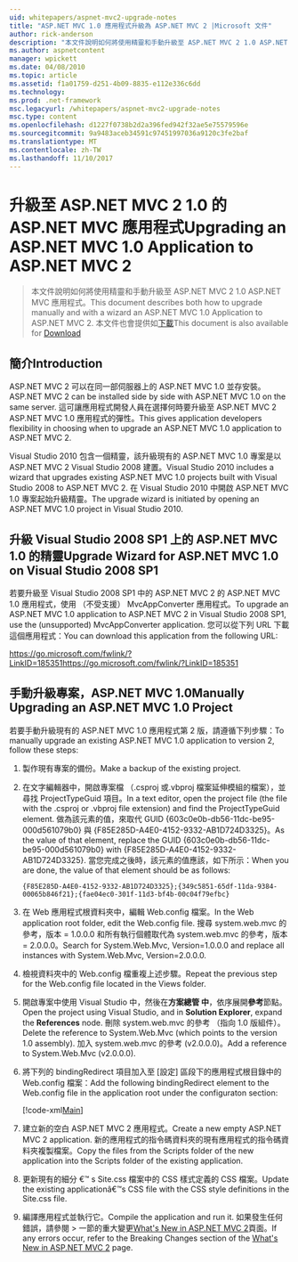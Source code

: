 ```yaml
---
uid: whitepapers/aspnet-mvc2-upgrade-notes
title: "ASP.NET MVC 1.0 應用程式升級為 ASP.NET MVC 2 |Microsoft 文件"
author: rick-anderson
description: "本文件說明如何將使用精靈和手動升級至 ASP.NET MVC 2 1.0 ASP.NET MVC 應用程式。 本文件也適用於 d..."
ms.author: aspnetcontent
manager: wpickett
ms.date: 04/08/2010
ms.topic: article
ms.assetid: f1a01759-d251-4b09-8835-e112e336c6dd
ms.technology: 
ms.prod: .net-framework
msc.legacyurl: /whitepapers/aspnet-mvc2-upgrade-notes
msc.type: content
ms.openlocfilehash: d1227f0738b2d2a396fed942f32ae5e75579596e
ms.sourcegitcommit: 9a9483aceb34591c97451997036a9120c3fe2baf
ms.translationtype: MT
ms.contentlocale: zh-TW
ms.lasthandoff: 11/10/2017
---
```

<a name="upgrading-an-aspnet-mvc-10-application-to-aspnet-mvc-2"></a><span data-ttu-id="55742-104">升級至 ASP.NET MVC 2 1.0 的 ASP.NET MVC 應用程式</span><span class="sxs-lookup"><span data-stu-id="55742-104">Upgrading an ASP.NET MVC 1.0 Application to ASP.NET MVC 2</span></span>
====================
> <span data-ttu-id="55742-105">本文件說明如何將使用精靈和手動升級至 ASP.NET MVC 2 1.0 ASP.NET MVC 應用程式。</span><span class="sxs-lookup"><span data-stu-id="55742-105">This document describes both how to upgrade manually and with a wizard an ASP.NET MVC 1.0 Application to ASP.NET MVC 2.</span></span> <span data-ttu-id="55742-106">本文件也會提供如[下載](https://download.microsoft.com/download/F/1/6/F16F9AF9-8EF4-4845-BC97-639791D5699C/MVC2-Upgrade-Notes.pdf)</span><span class="sxs-lookup"><span data-stu-id="55742-106">This document is also available for [Download](https://download.microsoft.com/download/F/1/6/F16F9AF9-8EF4-4845-BC97-639791D5699C/MVC2-Upgrade-Notes.pdf)</span></span>


## <a name="introduction"></a><span data-ttu-id="55742-107">簡介</span><span class="sxs-lookup"><span data-stu-id="55742-107">Introduction</span></span>

<span data-ttu-id="55742-108">ASP.NET MVC 2 可以在同一部伺服器上的 ASP.NET MVC 1.0 並存安裝。</span><span class="sxs-lookup"><span data-stu-id="55742-108">ASP.NET MVC 2 can be installed side by side with ASP.NET MVC 1.0 on the same server.</span></span> <span data-ttu-id="55742-109">這可讓應用程式開發人員在選擇何時要升級至 ASP.NET MVC 2 ASP.NET MVC 1.0 應用程式的彈性。</span><span class="sxs-lookup"><span data-stu-id="55742-109">This gives application developers flexibility in choosing when to upgrade an ASP.NET MVC 1.0 application to ASP.NET MVC 2.</span></span>

<span data-ttu-id="55742-110">Visual Studio 2010 包含一個精靈，該升級現有的 ASP.NET MVC 1.0 專案是以 ASP.NET MVC 2 Visual Studio 2008 建置。</span><span class="sxs-lookup"><span data-stu-id="55742-110">Visual Studio 2010 includes a wizard that upgrades existing ASP.NET MVC 1.0 projects built with Visual Studio 2008 to ASP.NET MVC 2.</span></span> <span data-ttu-id="55742-111">在 Visual Studio 2010 中開啟 ASP.NET MVC 1.0 專案起始升級精靈。</span><span class="sxs-lookup"><span data-stu-id="55742-111">The upgrade wizard is initiated by opening an ASP.NET MVC 1.0 project in Visual Studio 2010.</span></span>

## <a name="upgrade-wizard-for-aspnet-mvc-10-on-visual-studio-2008-sp1"></a><span data-ttu-id="55742-112">升級 Visual Studio 2008 SP1 上的 ASP.NET MVC 1.0 的精靈</span><span class="sxs-lookup"><span data-stu-id="55742-112">Upgrade Wizard for ASP.NET MVC 1.0 on Visual Studio 2008 SP1</span></span>

<span data-ttu-id="55742-113">若要升級至 Visual Studio 2008 SP1 中的 ASP.NET MVC 2 的 ASP.NET MVC 1.0 應用程式，使用 （不受支援） MvcAppConverter 應用程式。</span><span class="sxs-lookup"><span data-stu-id="55742-113">To upgrade an ASP.NET MVC 1.0 application to ASP.NET MVC 2 in Visual Studio 2008 SP1, use the (unsupported) MvcAppConverter application.</span></span> <span data-ttu-id="55742-114">您可以從下列 URL 下載這個應用程式：</span><span class="sxs-lookup"><span data-stu-id="55742-114">You can download this application from the following URL:</span></span>

[<span data-ttu-id="55742-115">https://go.microsoft.com/fwlink/?LinkID=185351</span><span class="sxs-lookup"><span data-stu-id="55742-115">https://go.microsoft.com/fwlink/?LinkID=185351</span></span>](https://go.microsoft.com/fwlink/?LinkID=185351)

## <a name="manually-upgrading-an-aspnet-mvc-10-project"></a><span data-ttu-id="55742-116">手動升級專案，ASP.NET MVC 1.0</span><span class="sxs-lookup"><span data-stu-id="55742-116">Manually Upgrading an ASP.NET MVC 1.0 Project</span></span>

<span data-ttu-id="55742-117">若要手動升級現有的 ASP.NET MVC 1.0 應用程式第 2 版，請遵循下列步驟：</span><span class="sxs-lookup"><span data-stu-id="55742-117">To manually upgrade an existing ASP.NET MVC 1.0 application to version 2, follow these steps:</span></span>

1. <span data-ttu-id="55742-118">製作現有專案的備份。</span><span class="sxs-lookup"><span data-stu-id="55742-118">Make a backup of the existing project.</span></span>
2. <span data-ttu-id="55742-119">在文字編輯器中，開啟專案檔 （.csproj 或.vbproj 檔案延伸模組的檔案），並尋找 ProjectTypeGuid 項目。</span><span class="sxs-lookup"><span data-stu-id="55742-119">In a text editor, open the project file (the file with the .csproj or .vbproj file extension) and find the ProjectTypeGuid element.</span></span> <span data-ttu-id="55742-120">做為該元素的值，來取代 GUID {603c0e0b-db56-11dc-be95-000d561079b0} 與 {F85E285D-A4E0-4152-9332-AB1D724D3325}。</span><span class="sxs-lookup"><span data-stu-id="55742-120">As the value of that element, replace the GUID {603c0e0b-db56-11dc-be95-000d561079b0} with {F85E285D-A4E0-4152-9332-AB1D724D3325}.</span></span> <span data-ttu-id="55742-121">當您完成之後時，該元素的值應該，如下所示：</span><span class="sxs-lookup"><span data-stu-id="55742-121">When you are done, the value of that element should be as follows:</span></span> 

    `{F85E285D-A4E0-4152-9332-AB1D724D3325};{349c5851-65df-11da-9384-00065b846f21};{fae04ec0-301f-11d3-bf4b-00c04f79efbc}`
3. <span data-ttu-id="55742-122">在 Web 應用程式根資料夾中，編輯 Web.config 檔案。</span><span class="sxs-lookup"><span data-stu-id="55742-122">In the Web application root folder, edit the Web.config file.</span></span> <span data-ttu-id="55742-123">搜尋 system.web.mvc 的參考，版本 = 1.0.0.0 和所有執行個體取代為 system.web.mvc 的參考，版本 = 2.0.0.0。</span><span class="sxs-lookup"><span data-stu-id="55742-123">Search for System.Web.Mvc, Version=1.0.0.0 and replace all instances with System.Web.Mvc, Version=2.0.0.0.</span></span>
4. <span data-ttu-id="55742-124">檢視資料夾中的 Web.config 檔重複上述步驟。</span><span class="sxs-lookup"><span data-stu-id="55742-124">Repeat the previous step for the Web.config file located in the Views folder.</span></span>
5. <span data-ttu-id="55742-125">開啟專案中使用 Visual Studio 中，然後在**方案總管 中**，依序展開**參考**節點。</span><span class="sxs-lookup"><span data-stu-id="55742-125">Open the project using Visual Studio, and in **Solution Explorer**, expand the **References** node.</span></span> <span data-ttu-id="55742-126">刪除 system.web.mvc 的參考 （指向 1.0 版組件）。</span><span class="sxs-lookup"><span data-stu-id="55742-126">Delete the reference to System.Web.Mvc (which points to the version 1.0 assembly).</span></span> <span data-ttu-id="55742-127">加入 system.web.mvc 的參考 (v2.0.0.0)。</span><span class="sxs-lookup"><span data-stu-id="55742-127">Add a reference to System.Web.Mvc (v2.0.0.0).</span></span>
6. <span data-ttu-id="55742-128">將下列的 bindingRedirect 項目加入至 [設定] 區段下的應用程式根目錄中的 Web.config 檔案：</span><span class="sxs-lookup"><span data-stu-id="55742-128">Add the following bindingRedirect element to the Web.config file in the application root under the configuraton section:</span></span>   

    [!code-xml[Main](aspnet-mvc2-upgrade-notes/samples/sample1.xml)]
7. <span data-ttu-id="55742-129">建立新的空白 ASP.NET MVC 2 應用程式。</span><span class="sxs-lookup"><span data-stu-id="55742-129">Create a new empty ASP.NET MVC 2 application.</span></span> <span data-ttu-id="55742-130">新的應用程式的指令碼資料夾的現有應用程式的指令碼資料夾複製檔案。</span><span class="sxs-lookup"><span data-stu-id="55742-130">Copy the files from the Scripts folder of the new application into the Scripts folder of the existing application.</span></span>
8. <span data-ttu-id="55742-131">更新現有的細分 €™ s Site.css 檔案中的 CSS 樣式定義的 CSS 檔案。</span><span class="sxs-lookup"><span data-stu-id="55742-131">Update the existing applicationâ€™s CSS file with the CSS style definitions in the Site.css file.</span></span>
9. <span data-ttu-id="55742-132">編譯應用程式並執行它。</span><span class="sxs-lookup"><span data-stu-id="55742-132">Compile the application and run it.</span></span> <span data-ttu-id="55742-133">如果發生任何錯誤，請參閱 > 一節的重大變更[What's New in ASP.NET MVC 2](https://go.microsoft.com/fwlink/?LinkID=185038)頁面。</span><span class="sxs-lookup"><span data-stu-id="55742-133">If any errors occur, refer to the Breaking Changes section of the [What's New in ASP.NET MVC 2](https://go.microsoft.com/fwlink/?LinkID=185038) page.</span></span>

